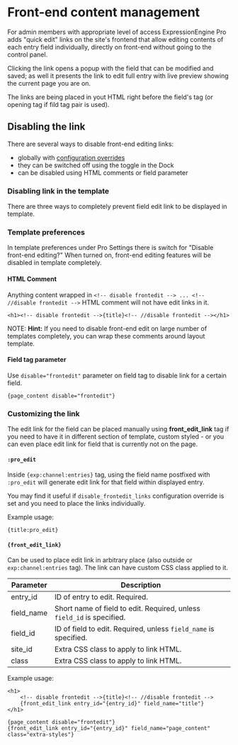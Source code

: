<!--
    This source file is part of the open source project
    ExpressionEngine User Guide (https://github.com/ExpressionEngine/ExpressionEngine-User-Guide)

    @link      https://expressionengine.com/
    @copyright Copyright (c) 2003-2021, Packet Tide, LLC (https://packettide.com)
    @license   https://expressionengine.com/license Licensed under Apache License, Version 2.0
-->

# Front-end content management

For admin members with appropriate level of access ExpressionEngine Pro adds "quick edit" links on the site's frontend that allow editing contents of each entry field individually, directly on front-end without going to the control panel.

Clicking the link opens a popup with the field that can be modified and saved; as well it presents the link to edit full entry with live preview showing the current page you are on.

The links are being placed in yout HTML right before the field's tag (or opening tag if fild tag pair is used).

## Disabling the link

There are several ways to disable front-end editing links:
 - globally with [configuration overrides](pro/configuration.md#disable_frontedit)
 - they can be switched off using the toggle in the Dock
 - can be disabled using HTML comments or field parameter

### Disabling link in the template

There are three ways to completely prevent field edit link to be displayed in template.

### Template preferences

In template preferences under Pro Settings there is switch for "Disable front-end editing?"
When turned on, front-end editing features will be disabled in template completely.

#### HTML Comment

Anything content wrapped in `<!-- disable frontedit --> ... <!-- //disable frontedit -->` HTML comment will not have edit links in it.

    <h1><!-- disable frontedit -->{title}<!-- //disable frontedit --></h1>

NOTE: **Hint:** If you need to disable front-end edit on large number of templates completely, you can wrap these comments around layout template.

#### Field tag parameter
Use `disable="frontedit"` parameter on field tag to disable link for a certain field.

    {page_content disable="frontedit"}

### Customizing the link

The edit link for the field can be placed manually using **front_edit_link** tag if you need to have it in different section of template, custom styled - or you can even place edit link for field that is currently not on the page.

#### `:pro_edit`

Inside `{exp:channel:entries}` tag, using the field name postfixed with `:pro_edit` will generate edit link for that field within displayed entry.

You may find it useful if `disable_frontedit_links` configuration override is set and you need to place the links individually.

Example usage:

    {title:pro_edit}

#### `{front_edit_link}`

Can be used to place edit link in arbitrary place (also outside or `exp:channel:entries` tag). The link can have custom CSS class applied to it.

| Parameter  | Description |
| ---------- | ----------- |
| entry_id   | ID of entry to edit. Required. |
| field_name | Short name of field to edit. Required, unless `field_id` is specified. |
| field_id   | ID of field to edit. Required, unless `field_name` is specified. |
| site_id    | Extra CSS class to apply to link HTML. |
| class      | Extra CSS class to apply to link HTML. |

Example usage:

    <h1>
        <!-- disable frontedit -->{title}<!-- //disable frontedit -->
        {front_edit_link entry_id="{entry_id}" field_name="title"}
    </h1>

    {page_content disable="frontedit"}
    {front_edit_link entry_id="{entry_id}" field_name="page_content" class="extra-styles"}
